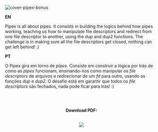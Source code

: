 ![cover-pipex-bonus](https://github.com/margarida-paulo/Pipex/assets/63985525/d19b4b60-e78f-4e80-a260-6cb01a13c7ba)

**EN**

Pipex is all about pipes. It consists in building the logics behind how pipes working, teaching us how to manipulate file descriptors and redirect from one file descriptor to another, using the dup and dup2 functions. The challenge is in making sure all the file descriptors get closed, nothing can get left behind! :)

**PT**

O Pipex gira em torno de _pipes_. Consiste em construir a lógica por trás de como as _pipes_ funcionam, ensinando-nos como manipular os _file descriptors_ de arquivos e redirecionar de um _fd_ para outro, usando as funções _dup_ e _dup2_. O desafio está em garantir que todos os _file descriptors_ são fechados, nada pode ficar para trás! :)

<br><br>

<div align="center">

  
**Download PDF:**

<br>

<a href="https://github.com/margarida-paulo/Pipex/files/15387653/Pipex.Subject.pdf">
  <img src="https://github.com/margarida-paulo/Pipex/assets/63985525/34f5c520-ea15-4bb8-ab9a-2ca2d38c2822">
</a>

</div>
